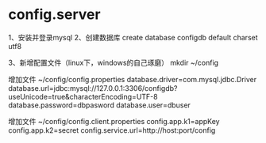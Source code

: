 # config.server


1、安装并登录mysql
2、创建数据库
create database configdb default charset utf8

3、新增配置文件（linux下，windows的自己琢磨）
mkdir ~/config

增加文件 ~/config/config.properties
database.driver=com.mysql.jdbc.Driver
database.url=jdbc:mysql://127.0.0.1:3306/configdb?useUnicode=true&amp;characterEncoding=UTF-8
database.password=dbpasword
database.user=dbuser

增加文件 ~/config/config.client.properties
config.app.k1=appKey
config.app.k2=secret
config.service.url=http://host:port/config

